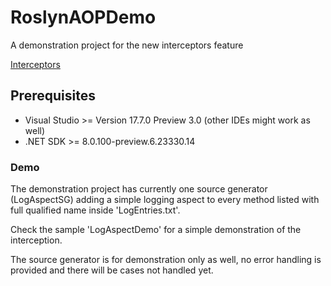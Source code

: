 # RoslynAOPDemo
A demonstration project for the new interceptors feature

[Interceptors](https://github.com/dotnet/roslyn/blob/main/docs/features/interceptors.md)

## Prerequisites

- Visual Studio >= Version 17.7.0 Preview 3.0 (other IDEs might work as well)
- .NET SDK >= 8.0.100-preview.6.23330.14

### Demo

The demonstration project has currently one source generator (LogAspectSG) adding a simple logging aspect to every method listed with full qualified name inside 'LogEntries.txt'.

Check the sample 'LogAspectDemo' for a simple demonstration of the interception.

The source generator is for demonstration only as well, no error handling is provided and there will be cases not handled yet.